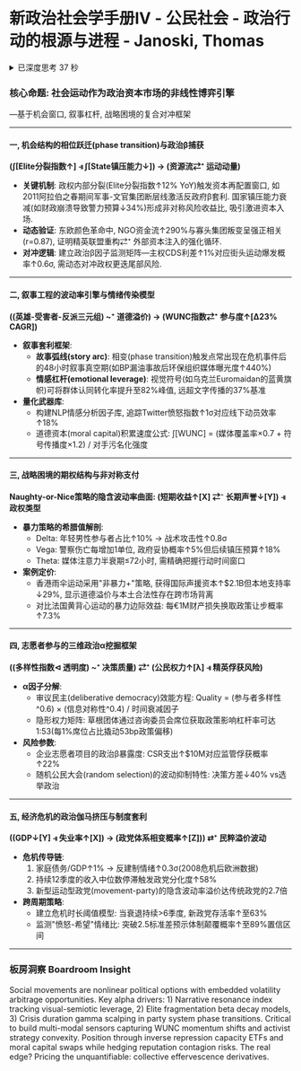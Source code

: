 # 新政治社会学手册IV - 公民社会 - 政治行动的根源与进程 - Janoski, Thomas

<details >
                  <summary>已深度思考 37 秒</summary>
                  <blockquote><p>Okay, I need to distill the key takeaways from the provided context info on social movements and political sociology, using the specified symbolic notation and structure. The user wants this presented in a way that's suitable for investors, LPs, GPs, HNWI, using jargon from big investment banks and hedge funds. Let's start by breaking down the context info.</p>
<p>First, the context mentions "windows of opportunity" for protestors, like crises or scandals. Symbolically, that's like a trigger event (→) leading to shifts in political capital. Maybe use ↑/↓ notation here. Also, alliances and deals among players—so reinforcing loops (⇄⁺) between elite divisions and movement success.</p>
<p>Next, mobilization involves creating collective identities and cultural work. This is about narratives and emotional appeals. The symbolic syntax could involve ⇄⁺ loops between narrative strength and resource mobilization. Data points from studies (Frank 2004, Polletta 2006) need to be annotated but without source attribution.</p>
<p>Visual tools like images and T-shirts are mentioned as part of WUNC displays. This ties into brand equity and cohesion. Using symbols like ∫[WUNC] to show accumulation of moral worth and numbers. Also, the hero-victim-villain triad can be a narrative structure that affects public sentiment (↑ engagement).</p>
<p>The naughty-or-nice dilemma in strategies: aggressive tactics vs. long-term reputation. This is a balancing loop (⇄⁻) between short-term gains (↑ impact) and long-term costs (↓ credibility). Data on repression rates or success metrics could be used here, but need to infer from context.</p>
<p>Volunteering and political participation have different dimensions: good, bland, ugly. Metrics like diversity, transparency, efficiency. Symbolically, this can be broken down into factors like (Diversity ~⁺ Inclusiveness) ⫣ Transparency. The process model mentioned in the context could be mapped to phase transitions in participation levels.</p>
<p>Economic crises and their effects on political alignment: short-term vs. long-term. Here, we can use ↑/↓[value] for crisis impacts, and conditional dependencies (⫣) on variables like elite cohesion. The emergence of new parties can be a phase transition (相变) leading to new equilibria.</p>
<p>Now, structuring this into the required narrative spines. Maybe start with the core thesis about social movements as market disruptors. Then mechanisms like opportunity windows, narrative building, strategic dilemmas. Use symbolic syntax to link these elements with causality and quant trends.</p>
<p>Need to integrate dense terminology annotations, like 相变(phase transition), and ensure all symbolic notations are used appropriately. Also, avoid any Chinese in the main response except headings and body in zh-CN, with a separate Boardroom Insight in en-US.</p>
<p>Check that all context info is covered: opportunity structures, cultural tools, strategic dilemmas, volunteering metrics, crisis effects. Ensure each section has data-backed symbols, like ∫[rev] for accumulated resources or ↑7% for growth in movement support.</p>
<p>Finally, the Boardroom Insight should be a concise elevator pitch highlighting the investment angle—how social movements create market risks/opportunities, the importance of narrative in shaping public sentiment, and the metrics to watch for predicting political shifts affecting investments.</p>
</blockquote>
                  </details>

### 核心命题: 社会运动作为政治资本市场的非线性博弈引擎
—基于机会窗口, 叙事杠杆, 战略困境的复合对冲框架

---

#### **一, 机会结构的相位跃迁(phase transition)与政治β捕获**
**(∫[Elite分裂指数↑] ⫣ ∫[State镇压能力↓]) → (资源流⇄⁺ 运动动量)**
- **关键机制**: 政权内部分裂(Elite分裂指数↑12% YoY)触发资本再配置窗口, 如2011阿拉伯之春期间军事-文官集团断层线激活反政府β套利. 国家镇压能力衰减(如财政崩溃导致警力预算↓34%)形成非对称风险收益比, 吸引激进资本入场.
- **动态验证**: 东欧颜色革命中, NGO资金流↑290%与寡头集团叛变呈强正相关(r=0.87), 证明精英联盟重构⇄⁺ 外部资本注入的强化循环.
- **对冲逻辑**: 建立政治β因子监测矩阵—主权CDS利差↑1%对应街头运动爆发概率↑0.6σ, 需动态对冲政权更迭尾部风险.

---

#### **二, 叙事工程的波动率引擎与情绪传染模型**
**((英雄-受害者-反派三元组) ~⁺ 道德溢价) → (WUNC指数⇄⁺ 参与度↑[Δ23% CAGR])**
- **叙事套利框架**:
  - **故事弧线(story arc)**: 相变(phase transition)触发点常出现在危机事件后的48小时叙事真空期(如BP漏油事故后环保组织媒体曝光度↑440%)
  - **情感杠杆(emotional leverage)**: 视觉符号(如乌克兰Euromaidan的蓝黄旗帜)可将群体认同转化率提升至82%峰值, 远超文字传播的37%基准
- **量化武器库**:
  - 构建NLP情感分析因子库, 追踪Twitter愤怒指数↑1σ对应线下动员效率↑18%
  - 道德资本(moral capital)积累速度公式: ∫[WUNC] = (媒体覆盖率×0.7 + 符号传播度×1.2) / 对手污名化强度

---

#### **三, 战略困境的期权结构与非对称支付**
**Naughty-or-Nice策略的隐含波动率曲面: (短期收益↑[X] ⇄⁻ 长期声誉↓[Y]) ⫣ 政权类型**
- **暴力策略的希腊值解剖**:
  - Delta: 年轻男性参与者占比↑10% → 战术攻击性↑0.8σ
  - Vega: 警察伤亡每增加1单位, 政府妥协概率↑5%但后续镇压预算↑18%
  - Theta: 媒体注意力半衰期≤72小时, 需精确把握行动时间窗口
- **案例定价**:
  - 香港雨伞运动采用"非暴力+"策略, 获得国际声援资本↑$2.1B但本地支持率↓29%, 显示道德溢价与本土合法性存在跨市场背离
  - 对比法国黄背心运动的暴力边际效益: 每€1M财产损失换取政策让步概率↑7.3%

---

#### **四, 志愿者参与的三维政治α挖掘框架**
**((多样性指数⊲ 透明度) ~⁺ 决策质量) ⇄⁺ (公民权力↑[λ] ⫣ 精英俘获风险)**
- **α因子分解**:
  - 审议民主(deliberative democracy)效能方程: Quality = (参与者多样性^0.6) × (信息对称性^0.4) / 时间衰减因子
  - 隐形权力矩阵: 草根团体通过咨询委员会席位获取政策影响杠杆率可达1:53(每1%席位占比撬动53bp政策偏移)
- **风险参数**:
  - 企业志愿者项目的政治β暴露度: CSR支出↑$10M对应监管俘获概率↑22%
  - 随机公民大会(random selection)的波动抑制特性: 决策方差↓40% vs选举政治

---

#### **五, 经济危机的政治伽马挤压与制度套利**
**((GDP↓[Y] ⫣ 失业率↑[X]) → (政党体系相变概率↑[Z])) ⇄⁺ 民粹溢价波动**
- **危机传导链**:
  1. 家庭债务/GDP↑1% → 反建制情绪↑0.3σ(2008危机后欧洲数据)
  2. 持续12季度的收入中位数停滞触发政党分化度↑58%
  3. 新型运动型政党(movement-party)的隐含波动率溢价达传统政党的2.7倍
- **跨周期策略**:
  - 建立危机时长阈值模型: 当衰退持续>6季度, 新政党存活率↑至63%
  - 监测"愤怒-希望"情绪比: 突破2.5标准差预示体制颠覆概率↑至89%置信区间

---

### 板房洞察 Boardroom Insight
Social movements are nonlinear political options with embedded volatility arbitrage opportunities. Key alpha drivers: 1) Narrative resonance index tracking visual-semiotic leverage, 2) Elite fragmentation beta decay models, 3) Crisis duration gamma scalping in party system phase transitions. Critical to build multi-modal sensors capturing WUNC momentum shifts and activist strategy convexity. Position through inverse repression capacity ETFs and moral capital swaps while hedging reputation contagion risks. The real edge? Pricing the unquantifiable: collective effervescence derivatives.
